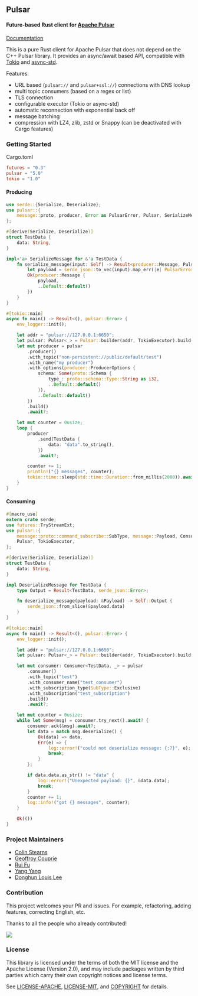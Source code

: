 ## Pulsar
#### Future-based Rust client for [Apache Pulsar](https://pulsar.apache.org/)

[Documentation](https://docs.rs/pulsar)

This is a pure Rust client for Apache Pulsar that does not depend on the
C++ Pulsar library. It provides an async/await based API, compatible with
[Tokio](https://tokio.rs/) and [async-std](https://async.rs/).

Features:
- URL based (`pulsar://` and `pulsar+ssl://`) connections with DNS lookup
- multi topic consumers (based on a regex or list)
- TLS connection
- configurable executor (Tokio or async-std)
- automatic reconnection with exponential back off
- message batching
- compression with LZ4, zlib, zstd or Snappy (can be deactivated with Cargo features)

### Getting Started
Cargo.toml
```toml
futures = "0.3"
pulsar = "5.0"
tokio = "1.0"
```

#### Producing
```rust
use serde::{Serialize, Deserialize};
use pulsar::{
    message::proto, producer, Error as PulsarError, Pulsar, SerializeMessage, TokioExecutor,
};

#[derive(Serialize, Deserialize)]
struct TestData {
    data: String,
}

impl<'a> SerializeMessage for &'a TestData {
    fn serialize_message(input: Self) -> Result<producer::Message, PulsarError> {
        let payload = serde_json::to_vec(input).map_err(|e| PulsarError::Custom(e.to_string()))?;
        Ok(producer::Message {
            payload,
            ..Default::default()
        })
    }
}

#[tokio::main]
async fn main() -> Result<(), pulsar::Error> {
    env_logger::init();

    let addr = "pulsar://127.0.0.1:6650";
    let pulsar: Pulsar<_> = Pulsar::builder(addr, TokioExecutor).build().await?;
    let mut producer = pulsar
        .producer()
        .with_topic("non-persistent://public/default/test")
        .with_name("my producer")
        .with_options(producer::ProducerOptions {
            schema: Some(proto::Schema {
                type_: proto::schema::Type::String as i32,
                ..Default::default()
            }),
            ..Default::default()
        })
        .build()
        .await?;

    let mut counter = 0usize;
    loop {
        producer
            .send(TestData {
                data: "data".to_string(),
            })
            .await?;

        counter += 1;
        println!("{} messages", counter);
        tokio::time::sleep(std::time::Duration::from_millis(2000)).await;
    }
}
```

#### Consuming
```rust
#[macro_use]
extern crate serde;
use futures::TryStreamExt;
use pulsar::{
    message::proto::command_subscribe::SubType, message::Payload, Consumer, DeserializeMessage,
    Pulsar, TokioExecutor,
};

#[derive(Serialize, Deserialize)]
struct TestData {
    data: String,
}

impl DeserializeMessage for TestData {
    type Output = Result<TestData, serde_json::Error>;

    fn deserialize_message(payload: &Payload) -> Self::Output {
        serde_json::from_slice(&payload.data)
    }
}

#[tokio::main]
async fn main() -> Result<(), pulsar::Error> {
    env_logger::init();

    let addr = "pulsar://127.0.0.1:6650";
    let pulsar: Pulsar<_> = Pulsar::builder(addr, TokioExecutor).build().await?;

    let mut consumer: Consumer<TestData, _> = pulsar
        .consumer()
        .with_topic("test")
        .with_consumer_name("test_consumer")
        .with_subscription_type(SubType::Exclusive)
        .with_subscription("test_subscription")
        .build()
        .await?;

    let mut counter = 0usize;
    while let Some(msg) = consumer.try_next().await? {
        consumer.ack(&msg).await?;
        let data = match msg.deserialize() {
            Ok(data) => data,
            Err(e) => {
                log::error!("could not deserialize message: {:?}", e);
                break;
            }
        };

        if data.data.as_str() != "data" {
            log::error!("Unexpected payload: {}", &data.data);
            break;
        }
        counter += 1;
        log::info!("got {} messages", counter);
    }

    Ok(())
}
```

### Project Maintainers

- [Colin Stearns](https://github.com/stearnsc)
- [Geoffroy Couprie](https://github.com/Geal)
- [Rui Fu](https://github.com/freeznet)
- [Yang Yang](https://github.com/fantapsody)
- [Donghun Louis Lee](https://github.com/DonghunLouisLee)

### Contribution

This project welcomes your PR and issues. For example, refactoring, adding features, correcting English, etc.

Thanks to all the people who already contributed!

<a href="https://github.com/streamnative/pulsar-rs/graphs/contributors">
  <img src="https://contributors-img.web.app/image?repo=streamnative/pulsar-rs" />
</a>

### License
This library is licensed under the terms of both the MIT license and the Apache License (Version 2.0), and may include packages written by third parties which carry their own copyright notices and license terms.

See [LICENSE-APACHE](LICENSE-APACHE), [LICENSE-MIT](LICENSE-MIT), and
[COPYRIGHT](COPYRIGHT) for details.

